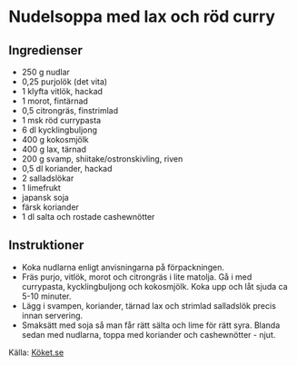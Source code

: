 # Nudelsoppa med lax och röd curry

## Ingredienser

* 250 g nudlar
* 0,25  purjolök (det vita)
* 1 klyfta vitlök, hackad
* 1  morot, fintärnad
* 0,5  citrongräs, finstrimlad
* 1 msk röd currypasta
* 6 dl kycklingbuljong
* 400 g kokosmjölk
* 400 g lax, tärnad
* 200 g svamp, shiitake/ostronskivling, riven
* 0,5 dl koriander, hackad
* 2  salladslökar
* 1  limefrukt
* japansk soja
* färsk koriander
* 1 dl salta och rostade cashewnötter

## Instruktioner

* Koka nudlarna enligt anvisningarna på förpackningen.
* Fräs purjo, vitlök, morot och citrongräs i lite matolja. Gå i med currypasta, kycklingbuljong och kokosmjölk. Koka upp och låt sjuda ca 5-10 minuter. 
* Lägg i svampen, koriander, tärnad lax och strimlad salladslök precis innan servering. 
* Smaksätt med soja så man får rätt sälta och lime för rätt syra. Blanda sedan med nudlarna, toppa med koriander och cashewnötter - njut.

Källa: [Köket.se](https://www.koket.se/nudelsoppa-med-lax-och-rod-curry)